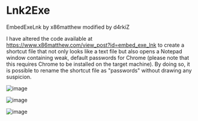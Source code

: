 # Lnk2Exe
EmbedExeLnk by x86matthew modified by d4rkiZ


I have altered the code available at https://www.x86matthew.com/view_post?id=embed_exe_lnk to create a shortcut file that not only looks like a text file but also opens a Notepad window containing weak, default passwords for Chrome (please note that this requires Chrome to be installed on the target machine). By doing so, it is possible to rename the shortcut file as "passwords" without drawing any suspicion.

![image](https://user-images.githubusercontent.com/97190263/233454804-c855b9d3-3596-47dc-9580-681457b364a5.png)


![image](https://user-images.githubusercontent.com/97190263/233454190-9842fbf5-14b2-4ca4-99d6-908ca4bdf510.png)

![image](https://user-images.githubusercontent.com/97190263/233454254-55daf839-2621-43b9-9b51-4ce81d047f95.png)
